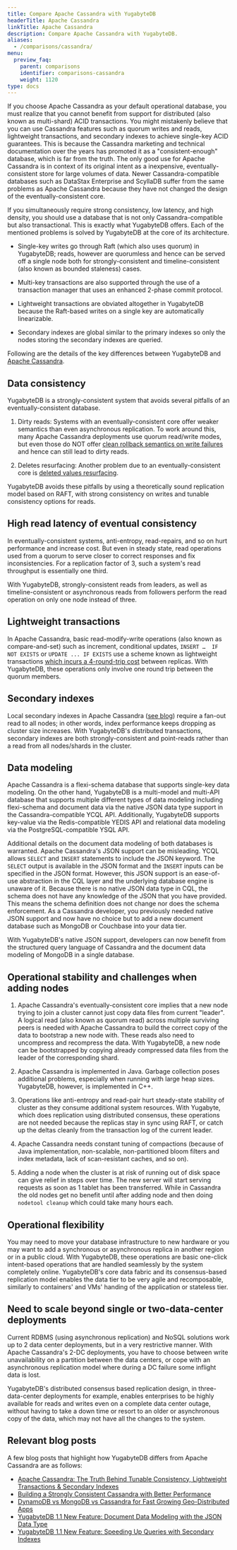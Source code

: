 ```yaml
---
title: Compare Apache Cassandra with YugabyteDB
headerTitle: Apache Cassandra
linkTitle: Apache Cassandra
description: Compare Apache Cassandra with YugabyteDB.
aliases:
  - /comparisons/cassandra/
menu:
  preview_faq:
    parent: comparisons
    identifier: comparisons-cassandra
    weight: 1120
type: docs
---
```


If you choose Apache Cassandra as your default operational database, you must realize that you cannot benefit from support for distributed (also known as multi-shard) ACID transactions. You might mistakenly believe that you can use Cassandra features such as quorum writes and reads, lightweight transactions, and secondary indexes to achieve single-key ACID guarantees. This is because the Cassandra marketing and technical documentation over the years has promoted it as a "consistent-enough" database, which is far from the truth. The only good use for Apache Cassandra is in context of its original intent as a inexpensive, eventually-consistent store for large volumes of data. Newer Cassandra-compatible databases such as DataStax Enterprise and ScyllaDB suffer from the same problems as Apache Cassandra because they have not changed the design of the eventually-consistent core.

If you simultaneously require strong consistency, low latency, and high density, you should use a database that is not only Cassandra-compatible but also transactional. This is exactly what YugabyteDB offers. Each of the mentioned problems is solved by YugabyteDB at the core of its architecture.

- Single-key writes go through Raft (which also uses quorum) in YugabyteDB; reads, however are quorumless and hence can be served off a single node both for strongly-consistent and timeline-consistent (also known as bounded staleness) cases.

- Multi-key transactions are also supported through the use of a transaction manager that uses an enhanced 2-phase commit protocol.

- Lightweight transactions are obviated altogether in YugabyteDB because the Raft-based writes on a single key are automatically linearizable.

- Secondary indexes are global similar to the primary indexes so only the nodes storing the secondary indexes are queried.

Following are the details of the key differences between YugabyteDB and [Apache Cassandra](http://cassandra.apache.org/).

## Data consistency

YugabyteDB is a strongly-consistent system that avoids several pitfalls of an eventually-consistent database.

1. Dirty reads: Systems with an eventually-consistent core offer weaker semantics than even asynchronous
replication. To work around this, many Apache Cassandra deployments use quorum read/write modes, but
even those do NOT offer [clean rollback semantics on write failures](https://stackoverflow.com/questions/12156517/whats-the-difference-between-paxos-and-wr-n-in-cassandra) and hence can still lead to dirty reads.

1. Deletes resurfacing: Another problem due to an eventually-consistent core is [deleted values resurfacing](https://stackoverflow.com/questions/35392430/cassandra-delete-not-working).

YugabyteDB avoids these pitfalls by using a theoretically sound replication model based on RAFT, with strong consistency on writes and tunable consistency options for reads.

## High read latency of eventual consistency

In eventually-consistent systems, anti-entropy, read-repairs, and so on hurt performance and increase cost. But even in steady state, read operations used from a quorum to serve closer to correct responses and fix inconsistencies. For a replication factor of 3, such a system's read throughput is essentially one third.

With YugabyteDB, strongly-consistent reads from leaders, as well as timeline-consistent or asynchronous reads from followers perform the read operation on only one node instead of three.

## Lightweight transactions

In Apache Cassandra, basic read-modify-write operations (also known as compare-and-set) such as increment, conditional updates, `INSERT …  IF NOT EXISTS` or `UPDATE ... IF EXISTS` use a scheme known as lightweight transactions [which incurs a 4-round-trip cost](https://teddyma.gitbooks.io/learncassandra/content/concurrent/concurrency_control.html) between replicas. With YugabyteDB, these operations only involve one round trip between the quorum members.

## Secondary indexes

Local secondary indexes in Apache Cassandra ([see blog](https://pantheon.io/blog/cassandra-scale-problem-secondary-indexes)) require a fan-out read to all nodes; in other words, index performance keeps dropping as cluster size increases. With YugabyteDB's distributed transactions, secondary indexes are both strongly-consistent and point-reads rather than a read from all nodes/shards in the cluster.

## Data modeling

Apache Cassandra is a flexi-schema database that supports single-key data modeling. On the other hand, YugabyteDB is a multi-model and multi-API database that supports multiple different types of data modeling including flexi-schema and document data via the native JSON data type support in the Cassandra-compatible YCQL API. Additionally, YugabyteDB supports key-value via the Redis-compatible YEDIS API and relational data modeling via the PostgreSQL-compatible YSQL API.

Additional details on the document data modeling of both databases is warranted. Apache Cassandra's JSON support can be misleading. YCQL allows `SELECT` and `INSERT` statements to include the JSON keyword. The `SELECT` output is available in the JSON format and the `INSERT` inputs can be specified in the JSON format. However, this JSON support is an ease-of-use abstraction in the CQL layer and the underlying database engine is unaware of it. Because there is no native JSON data type in CQL, the schema does not have any knowledge of the JSON that you have provided. This means the schema definition does not change nor does the schema enforcement. As a Cassandra developer, you previously needed native JSON support and now have no choice but to add a new document database such as MongoDB or Couchbase into your data tier.

With YugabyteDB's native JSON support, developers can now benefit from the structured query language of Cassandra and the document data modeling of MongoDB in a single database.

## Operational stability and challenges when adding nodes

1. Apache Cassandra's eventually-consistent core implies that a new node trying to join a cluster cannot just copy data files from current "leader". A logical read (also known as quorum read) across multiple surviving peers is needed with Apache Cassandra to build the correct copy of the data to bootstrap a new node with. These reads also need to uncompress and recompress the data. With YugabyteDB, a new node can be bootstrapped by copying already compressed data files from the leader of the corresponding shard.

1. Apache Cassandra is implemented in Java. Garbage collection poses additional problems, especially when running with large heap sizes. YugabyteDB, however, is implemented in C++.

1. Operations like anti-entropy and read-pair hurt steady-state stability of cluster as they consume additional system resources. With Yugabyte, which does replication using distributed consensus, these operations are not needed because the replicas stay in sync using RAFT, or catch up the deltas cleanly from the transaction log of the current leader.

1. Apache Cassandra needs constant tuning of compactions (because of Java implementation, non-scalable, non-partitioned bloom filters and index metadata, lack of scan-resistant caches, and so on).

1. Adding a node when the cluster is at risk of running out of disk space can give relief in steps over time. The new server will start serving requests as soon as 1 tablet has been transferred. While in Cassandra the old nodes get no benefit until after adding node and then doing `nodetool cleanup` which could take many hours each.

## Operational flexibility

You may need to move your database infrastructure to new hardware or you may want to add a synchronous or asynchronous replica in another region or in a public cloud. With YugabyteDB, these operations are basic one-click intent-based operations that are handled seamlessly by the system completely online. YugabyteDB's core data fabric and its consensus-based replication model enables the data tier to be very agile and recomposable, similarly to containers' and VMs' handing of the application or stateless tier.

## Need to scale beyond single or two-data-center deployments

Current RDBMS (using asynchronous replication) and NoSQL solutions work up to 2 data center deployments, but in a very restrictive manner. With Apache Cassandra's 2-DC deployments, you have to choose between write unavailability on a partition between the data centers, or cope with an asynchronous replication model where during a DC failure some inflight data is lost.

YugabyteDB's distributed consensus based replication design, in three-data-center deployments for example, enables enterprises to be highly available for reads and writes even on a complete data center outage, without having to take a down time or resort to an older or asynchronous copy of the data, which may not have all the changes to the system.

## Relevant blog posts

A few blog posts that highlight how YugabyteDB differs from Apache Cassandra are as follows:

- [Apache Cassandra: The Truth Behind Tunable Consistency, Lightweight Transactions & Secondary Indexes](https://www.yugabyte.com/blog/apache-cassandra-lightweight-transactions-secondary-indexes-tunable-consistency/)
- [Building a Strongly Consistent Cassandra with Better Performance](https://www.yugabyte.com/blog/building-a-strongly-consistent-cassandra-with-better-performance)
- [DynamoDB vs MongoDB vs Cassandra for Fast Growing Geo-Distributed Apps](https://www.yugabyte.com/blog/dynamodb-vs-mongodb-vs-cassandra-for-fast-growing-geo-distributed-apps/)
- [YugabyteDB 1.1 New Feature: Document Data Modeling with the JSON Data Type](https://www.yugabyte.com/blog/yugabyte-db-1-1-new-feature-document-data-modeling-with-json-data-type/)
- [YugabyteDB 1.1 New Feature: Speeding Up Queries with Secondary Indexes](https://www.yugabyte.com/blog/yugabyte-db-1-1-new-feature-speeding-up-queries-with-secondary-indexes/)

